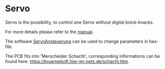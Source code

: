 # Servo

Servo is the possibility, to control one Servo without digital knick-knacks.<br>

For more details please refer to the [manual](ServoAnsteuerung.pdf).<br>

The software [ServoAnsteuerung](http://www.github.com/Kruemelbahn/ServoAnsteuerung) can be used to change parameters in hex-file.<br>

The PCB fits into 'Merscheider Schacht', corresponding informations can be found here: https://kruemelsoft.hier-im-netz.de/schacht.htm.
